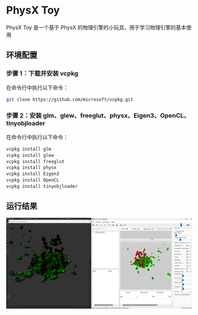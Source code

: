 # PhysX Toy

PhysX Toy 是一个基于 PhysX 的物理引擎的小玩具，用于学习物理引擎的基本使用

## 环境配置

### 步骤 1：下载并安装 vcpkg

在命令行中执行以下命令：

```bash
git clone https://github.com/microsoft/vcpkg.git
```

### 步骤 2：安装 glm、glew、freeglut、physx、Eigen3、OpenCL、tinyobjloader

在命令行中执行以下命令：

```bash
vcpkg install glm
vcpkg install glew
vcpkg install freeglut
vcpkg install physx
vcpkg install Eigen3
vcpkg install OpenCL
vcpkg install tinyobjloader
```

## 运行结果

![demo](./img/result.jpg)
